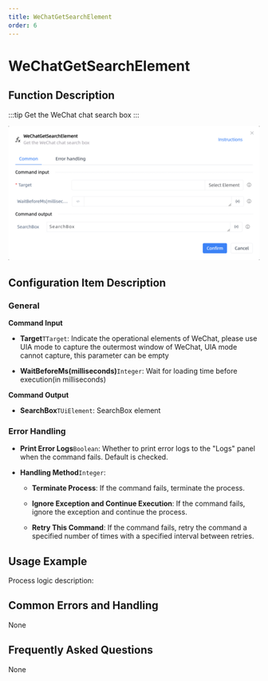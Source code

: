 ```yaml
---
title: WeChatGetSearchElement
order: 6
---
```


# WeChatGetSearchElement

## Function Description

:::tip 
Get the WeChat chat search box
:::

![WeChatGetSearchElement](../../../assets/WeChatGetSearchElement_command.png)

## Configuration Item Description

### General

**Command Input**

- **Target**`TTarget`: Indicate the operational elements of WeChat, please use UIA mode to capture the outermost window of WeChat, UIA mode cannot capture, this parameter can be empty

- **WaitBeforeMs(milliseconds)**`Integer`: Wait for loading time before execution(in milliseconds)


**Command Output**

- **SearchBox**`TUiElement`: SearchBox element

### Error Handling

- **Print Error Logs**`Boolean`: Whether to print error logs to the "Logs" panel when the command fails. Default is checked. 

- **Handling Method**`Integer`:

    - **Terminate Process**: If the command fails, terminate the process.

    - **Ignore Exception and Continue Execution**: If the command fails, ignore the exception and continue the process.

    - **Retry This Command**: If the command fails, retry the command a specified number of times with a specified interval between retries.

## Usage Example

Process logic description:

## Common Errors and Handling

None

## Frequently Asked Questions

None

